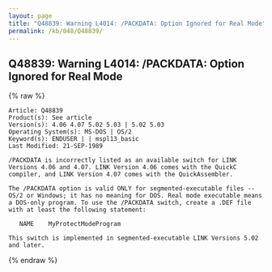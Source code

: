 ```yaml
---
layout: page
title: "Q48839: Warning L4014: /PACKDATA: Option Ignored for Real Mode"
permalink: /kb/048/Q48839/
---
```


## Q48839: Warning L4014: /PACKDATA: Option Ignored for Real Mode

{% raw %}

	Article: Q48839
	Product(s): See article
	Version(s): 4.06 4.07 5.02 5.03 | 5.02 5.03
	Operating System(s): MS-DOS | OS/2
	Keyword(s): ENDUSER | | mspl13_basic
	Last Modified: 21-SEP-1989
	
	/PACKDATA is incorrectly listed as an available switch for LINK
	Versions 4.06 and 4.07. LINK Version 4.06 comes with the QuickC
	compiler, and LINK Version 4.07 comes with the QuickAssembler.
	
	The /PACKDATA option is valid ONLY for segmented-executable files --
	OS/2 or Windows; it has no meaning for DOS. Real mode executable means
	a DOS-only program. To use the /PACKDATA switch, create a .DEF file
	with at least the following statement:
	
	   NAME    MyProtectModeProgram
	
	This switch is implemented in segmented-executable LINK Versions 5.02
	and later.

{% endraw %}
